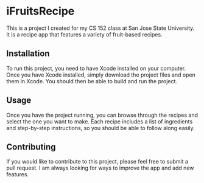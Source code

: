 # iFruitsRecipe

This is a project I created for my CS 152 class at San Jose State University. It is a recipe app that features a variety of fruit-based recipes.

## Installation

To run this project, you need to have Xcode installed on your computer. Once you have Xcode installed, simply download the project files and open them in Xcode. You should then be able to build and run the project.

## Usage

Once you have the project running, you can browse through the recipes and select the one you want to make. Each recipe includes a list of ingredients and step-by-step instructions, so you should be able to follow along easily.

## Contributing

If you would like to contribute to this project, please feel free to submit a pull request. I am always looking for ways to improve the app and add new features.
